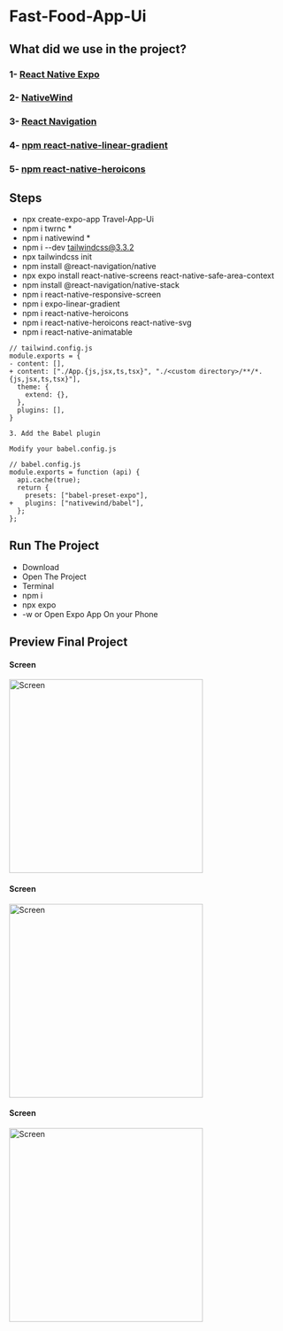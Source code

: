 # Fast-Food-App-Ui

## What did we use in the project?
### 1- [React Native Expo](https://reactnative.dev/)
### 2- [NativeWind](https://www.nativewind.dev/)
### 3- [React Navigation](https://reactnavigation.org/)
### 4- [npm react-native-linear-gradient](https://www.npmjs.com/package/react-native-linear-gradient)
### 5- [npm react-native-heroicons](https://www.npmjs.com/package/react-native-heroicons)

## Steps
- npx create-expo-app Travel-App-Ui
- npm i twrnc *
- npm i nativewind *
- npm i --dev tailwindcss@3.3.2
- npx tailwindcss init
- npm install @react-navigation/native
- npx expo install react-native-screens react-native-safe-area-context
- npm install @react-navigation/native-stack
- npm i react-native-responsive-screen
- npm i expo-linear-gradient
- npm i react-native-heroicons
- npm i react-native-heroicons react-native-svg
- npm i react-native-animatable
```
// tailwind.config.js
module.exports = {
- content: [],
+ content: ["./App.{js,jsx,ts,tsx}", "./<custom directory>/**/*.{js,jsx,ts,tsx}"],
  theme: {
    extend: {},
  },
  plugins: [],
}

3. Add the Babel plugin

Modify your babel.config.js

// babel.config.js
module.exports = function (api) {
  api.cache(true);
  return {
    presets: ["babel-preset-expo"],
+   plugins: ["nativewind/babel"],
  };
};
```

## Run The Project
- Download
- Open The Project
- Terminal
- npm i
- npx expo
- -w or Open Expo App On your Phone


## Preview Final Project

#### Screen

<img src="" style="width:350px;" alt=" Screen" />

#### Screen

<img src="" style="width:350px;" alt=" Screen" />

#### Screen

<img src="" style="width:350px;" alt=" Screen" />
